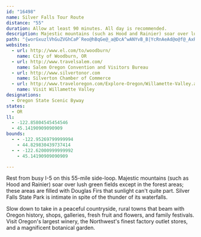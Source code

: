 ```yaml
---
id: "16498"
name: Silver Falls Tour Route
distance: "55"
duration: Allow at least 90 minutes. All day is recommended.
description: Majestic mountains (such as Hood and Rainier) soar over lush green fields except in the forest areas; these areas are filled with Douglas Firs that sunlight can't quite part.  Silver Falls State Park is intimate in spite of the thunder of its waterfalls.
path: "{worGxuzlVhGuZVGhCaP`Reo@hBqGe@_a@DcA^wANYvB_B|YcRnAeAd@o@f@_AxRgo@lE{Q~@mFNsAR{DDwfADoARw@j@_Ax@k@nNAlAKdA_AbAmBdRsc@n`@c}@hC_EnAoApR_JrEuAhCe@nLOfu@PpBd@hDlAzH~DlXrLzK`GvGnC|T~HhXbLd[bOfXxLvH`EtCe@r[uEfp@cKh\\eFtGy@vf@gHhj@qItVgDjZmEfOeCpOgDhC[tQaFxU}EzIiBfSqCZbEJl@hAxAhE_FnAeA|UqPdJ_J`IcHbFeFjGoFrZ}YlEgFvTiYnByG^_A~AgCpFcHrDyFb@s@nAaD\\qAdCaHd@sBRyBL_GxA}NPwCHcGKaCSq@m@s@WKy@Li@\\SRCXVlDI|@Mb@Wb@c@`@YH_AU_@[S}@UiCi@{Ni@wYNw@Na@|BaCxAqBbAyCn@cFO_Bc@mAiEmEc@aIE_Dj@mB`Ci@nAs@~@s@|@qAbDoFd@_Aj@kBLg@b@yDJgBh@sd@DeBLu@Ne@x@qAbFoEx@wAlC}Gp@_Dl@wGXaAt@uAfDyExFgHl@k@n@Y`IqBdAIjIKbAKdRyDvAGnCLfAW^[^k@nDiI|@mCNy@@_CkAoOMmCFy@xAwIFgAFcIDq@Ny@r@k@x@Mfm@JtBKvTgErAg@rAeAzTuS|AaBvD_DnEsEjScZdRe^jk@cn@j@s@nAwB~Le[b@kBd@gFnAeU|Cq]T_BfAgCdPwVrBqAr@EvYD~BMxW{IfBUxAVhB~AjFfJzA~BfAfAx@`@bC\\dAEbB]dBoA`CsCbh@ct@hC_ElZgi@|AeC|CmDbVyUnBwBfBuCbByCjb@qcAlEiLb@_A^e@^Qj@AVL`@d@Vx@@j@Ir@q@fBSrAE~@NtAhC|Dn@fB^lB?pBQ`DMr@kAdCM~@DnPHbB^bD?`CQ`Bm@|CcAbIo@nI_AxHOfCJrAvBfGr@bA~@f@xSl@rAd@^^d@lA^~Cl@xC~AdCl@xA`A|HNbCBvD[pNF|AV|@j@^rd@^r@Nx@b@bFnFxCrCfBpAbB@nEiB~@Ih@Dl@VxCxBn@RfB@bDMrAVxBzB~B~DbA`AzPV`ALhIdDvAZbAA|F}AxA?jAXfAv@x@rAj@lBT~AKrD}AxLAtANjAr@fA~@d@|IdBzGJbBl@z@lAf@xApAfHb@nDBjCOlGyAhTc@xCc@dAsEtGcAjBmF|Ly@~@oDfC_@d@Yp@Ir@EdA@bLNvOEdCUrB_@l@c@PcCDc@d@ITGbAj@fIAbAMn@_@h@i@Po@GiCy@mAK_BDeAl@Yd@Id@IfABj@T~@tA~DF\\C~@Ot@Yf@_QhRsAtB{@jBSx@cDfG_@^mFzDuI|FoBtBm@~@yB`F_BvCcVpUcAj@u@FwF?w@Ro@x@K|@CnD?ltCt@~B~Wv^p@rALh@~@fP^xBbArEXlBGxAeCfHSdAB|q@ZdAb@^bARhBDb@Rd@~@NzAEh[DfNK~_@DnLI`r@CjgA?hGpGtAxgAfDnFRdDp@lDzAbIlAvA^h{@b@vk@WLbyBFnw@jHXQ~CsApDq@nIm@nI}Hfo@aHnk@eJfa@iM`j@eFpYwCbQqAxHqAnHMdEa@n|@FlAf@fDt@rBbAvBxCbF|@~BTdAZrCFfDDvq@EhaBW~bAEn_BI~Z{R|u@YpBEjAFtBfBvZqHfA"
websites:
  - url: http://www.el.com/to/woodburn/
    name: City of Woodburn, OR
  - url: http://www.travelsalem.com/
    name: Salem Oregon Convention and Visitors Bureau
  - url: http://www.silvertonor.com
    name: Silverton Chamber of Commerce
  - url: http://www.traveloregon.com/Explore-Oregon/Willamette-Valley.aspx
    name: Visit Willamette Valley
designations:
  - Oregon State Scenic Byway
states:
  - OR
ll:
  - -122.85804545454546
  - 45.14190909090909
bounds:
  - - -122.95269799999994
    - 44.829830439737414
  - - -122.62000999999992
    - 45.14190909090909

---
```


Rest from busy I-5 on this 55-mile side-loop. Majestic mountains (such as Hood and Rainier) soar over lush green fields except in the forest areas; these areas are filled with Douglas Firs that sunlight can't quite part. Silver Falls State Park is intimate in spite of the thunder of its waterfalls.

Slow down to take in a peaceful countryside, rural towns that beam with Oregon history, shops, galleries, fresh fruit and flowers, and family festivals. Visit Oregon's largest winery, the Northwest's finest factory outlet stores, and a magnificent botanical garden.
